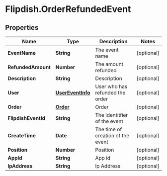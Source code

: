 # Flipdish.OrderRefundedEvent

## Properties
Name | Type | Description | Notes
------------ | ------------- | ------------- | -------------
**EventName** | **String** | The event name | [optional] 
**RefundedAmount** | **Number** | The amount refunded | [optional] 
**Description** | **String** | Description | [optional] 
**User** | [**UserEventInfo**](UserEventInfo.md) | User who has refunded the order | [optional] 
**Order** | [**Order**](Order.md) | Order | [optional] 
**FlipdishEventId** | **String** | The identitfier of the event | [optional] 
**CreateTime** | **Date** | The time of creation of the event | [optional] 
**Position** | **Number** | Position | [optional] 
**AppId** | **String** | App id | [optional] 
**IpAddress** | **String** | Ip Address | [optional] 


